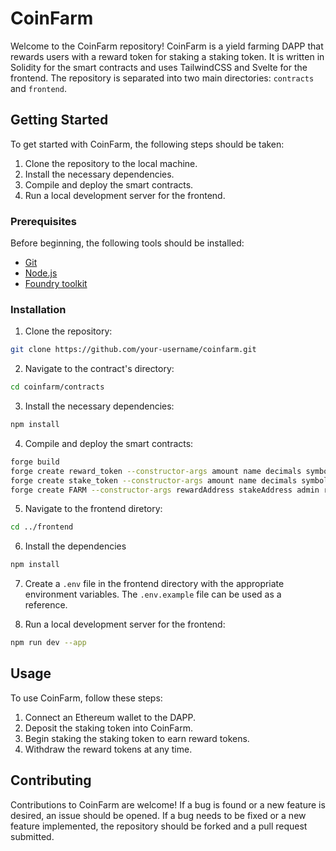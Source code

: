 # CoinFarm

Welcome to the CoinFarm repository! CoinFarm is a yield farming DAPP that rewards users with a reward token for staking a staking token. It is written in Solidity for the smart contracts and uses TailwindCSS and Svelte for the frontend. The repository is separated into two main directories: `contracts` and `frontend`.

## Getting Started

To get started with CoinFarm, the following steps should be taken:

1. Clone the repository to the local machine.
2. Install the necessary dependencies.
3. Compile and deploy the smart contracts.
4. Run a local development server for the frontend.

### Prerequisites

Before beginning, the following tools should be installed:

- [Git](https://git-scm.com/)
- [Node.js](https://nodejs.org/)
- [Foundry toolkit](https://getfoundry.sh/)
### Installation

1. Clone the repository:

```bash
git clone https://github.com/your-username/coinfarm.git
```

2. Navigate to the contract's directory:

```bash
cd coinfarm/contracts
```

3. Install the necessary dependencies:
```bash
npm install
```

4. Compile and deploy the smart contracts:
```bash
forge build
forge create reward_token --constructor-args amount name decimals symbol #deploy reward token
forge create stake_token --constructor-args amount name decimals symbol #deploy staking token
forge create FARM --constructor-args rewardAddress stakeAddress admin rewardPerBlock #deploy the farm contract

```

5. Navigate to the frontend diretory:
```bash
cd ../frontend
```
6. Install the dependencies
```bash
npm install
```

7. Create a `.env` file in the frontend directory with the appropriate environment variables. The `.env.example` file can be used as a reference.

8. Run a local development server for the frontend:
```bash
npm run dev --app
```

## Usage
To use CoinFarm, follow these steps:

1. Connect an Ethereum wallet to the DAPP.
2. Deposit the staking token into CoinFarm.
3. Begin staking the staking token to earn reward tokens.
4. Withdraw the reward tokens at any time.

## Contributing
Contributions to CoinFarm are welcome! If a bug is found or a new feature is desired, an issue should be opened. If a bug needs to be fixed or a new feature implemented, the repository should be forked and a pull request submitted.